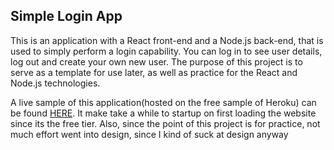 ## Simple Login App

This is an application with a React front-end and a Node.js back-end, that is used to simply perform a login capability. You can log in to see user details, log out and create your own new user. 
The purpose of this project is to serve as a template for use later, as well as practice for the React and Node.js technologies.

A live sample of this application(hosted on the free sample of Heroku) can be found [HERE](https://lesasi-simple-login-app.herokuapp.com/). It make take a while to startup on first loading the website since its the free tier. Also, since the point of this project is for practice, not much effort went into design, since I kind of suck at design anyway
